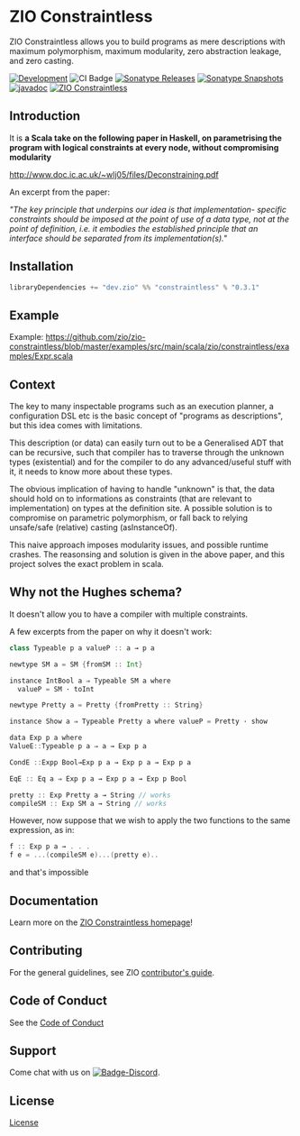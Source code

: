 [//]: # (This file was autogenerated using `zio-sbt-website` plugin via `sbt generateReadme` command.)
[//]: # (So please do not edit it manually. Instead, change "docs/index.md" file or sbt setting keys)
[//]: # (e.g. "readmeDocumentation" and "readmeSupport".)

# ZIO Constraintless

ZIO Constraintless allows you to build programs as mere descriptions with maximum polymorphism, maximum modularity, zero abstraction leakage, and zero casting.

[![Development](https://img.shields.io/badge/Project%20Stage-Development-green.svg)](https://github.com/zio/zio/wiki/Project-Stages) ![CI Badge](https://github.com/zio/zio-constraintless/workflows/CI/badge.svg) [![Sonatype Releases](https://img.shields.io/nexus/r/https/oss.sonatype.org/dev.zio/zio-constraintless_2.12.svg?label=Sonatype%20Release)](https://oss.sonatype.org/content/repositories/releases/dev/zio/zio-constraintless_2.12/) [![Sonatype Snapshots](https://img.shields.io/nexus/s/https/oss.sonatype.org/dev.zio/zio-constraintless_2.12.svg?label=Sonatype%20Snapshot)](https://oss.sonatype.org/content/repositories/snapshots/dev/zio/zio-constraintless_2.12/) [![javadoc](https://javadoc.io/badge2/dev.zio/zio-constraintless-docs_2.12/javadoc.svg)](https://javadoc.io/doc/dev.zio/zio-constraintless-docs_2.12) [![ZIO Constraintless](https://img.shields.io/github/stars/zio/zio-constraintless?style=social)](https://github.com/zio/zio-constraintless)

## Introduction

It is **a Scala take on the following paper in Haskell, on parametrising the program with logical constraints at every node, without compromising modularity**

http://www.doc.ic.ac.uk/~wlj05/files/Deconstraining.pdf

An excerpt from the paper:

_"The key principle that underpins our idea is that implementation- specific constraints should be imposed at the point of use of a data type, not at the point of definition, i.e. it embodies the established principle that an interface should be separated from its implementation(s)."_

## Installation

```sbt
libraryDependencies += "dev.zio" %% "constraintless" % "0.3.1"
```

## Example 

Example: https://github.com/zio/zio-constraintless/blob/master/examples/src/main/scala/zio/constraintless/examples/Expr.scala

## Context

The key to many inspectable programs such as an execution planner, a configuration DSL etc is the basic concept of "programs as descriptions", but this idea comes with limitations.

This description (or data) can easily turn out to be a Generalised ADT that can be recursive, such that compiler has to traverse through the unknown types (existential) and for the compiler to do any advanced/useful stuff with it, it needs to know more about these types.

The obvious implication of having to handle "unknown" is that, the data should hold on to informations as constraints (that are relevant to implementation) on types at the definition site. A possible solution is to compromise on parametric polymorphism, or fall back to relying unsafe/safe (relative) casting (asInstanceOf).

This naive approach imposes modularity issues, and possible runtime crashes. The reasonsing and solution is given in the above paper, and this project solves the exact problem in scala.

## Why not the Hughes schema?

It doesn't allow you to have a compiler with multiple constraints.

A few excerpts from the paper on why it doesn't work:

```scala
class Typeable p a valueP :: a → p a
```

```scala
newtype SM a = SM {fromSM :: Int}

instance IntBool a ⇒ Typeable SM a where
  valueP = SM · toInt
```

```scala
newtype Pretty a = Pretty {fromPretty :: String}

instance Show a ⇒ Typeable Pretty a where valueP = Pretty · show
```

```scala
data Exp p a where
ValueE::Typeable p a ⇒ a → Exp p a

CondE ::Expp Bool→Exp p a → Exp p a → Exp p a 

EqE :: Eq a ⇒ Exp p a → Exp p a → Exp p Bool
```

```scala
pretty :: Exp Pretty a → String // works
compileSM :: Exp SM a → String // works
```

However, now suppose that we wish to apply the two functions to the same expression, as in:

```scala
f :: Exp p a → . . .
f e = ...(compileSM e)...(pretty e)..
```

and that's impossible

## Documentation

Learn more on the [ZIO Constraintless homepage](https://zio.dev/zio-flow/)!

## Contributing

For the general guidelines, see ZIO [contributor's guide](https://zio.dev/about/contributing).

## Code of Conduct

See the [Code of Conduct](https://zio.dev/about/code-of-conduct)

## Support

Come chat with us on [![Badge-Discord]][Link-Discord].

[Badge-Discord]: https://img.shields.io/discord/629491597070827530?logo=discord "chat on discord"
[Link-Discord]: https://discord.gg/2ccFBr4 "Discord"

## License

[License](LICENSE)
